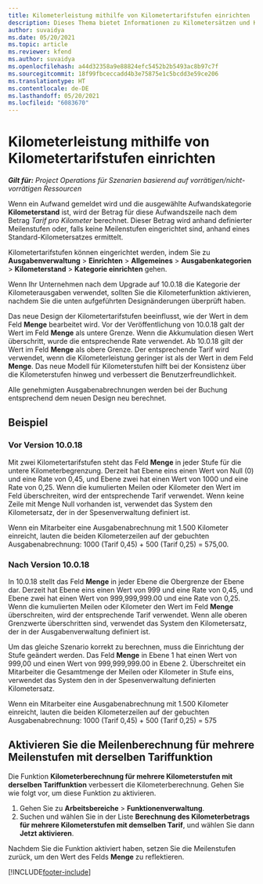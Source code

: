```yaml
---
title: Kilometerleistung mithilfe von Kilometertarifstufen einrichten
description: Dieses Thema bietet Informationen zu Kilometersätzen und Kilometertarifstufen.
author: suvaidya
ms.date: 05/20/2021
ms.topic: article
ms.reviewer: kfend
ms.author: suvaidya
ms.openlocfilehash: a44d32358a9e88824efc5452b2b5493ac8b97c7f
ms.sourcegitcommit: 18f99fbceccadd4b3e75875e1c5bcdd3e59ce206
ms.translationtype: HT
ms.contentlocale: de-DE
ms.lasthandoff: 05/20/2021
ms.locfileid: "6083670"
---
```

# <a name="set-up-mileage-using-mileage-rate-tiers"></a>Kilometerleistung mithilfe von Kilometertarifstufen einrichten

_**Gilt für:** Project Operations für Szenarien basierend auf vorrätigen/nicht-vorrätigen Ressourcen_

Wenn ein Aufwand gemeldet wird und die ausgewählte Aufwandskategorie **Kilometerstand** ist, wird der Betrag für diese Aufwandszeile nach dem Betrag *Tarif pro Kilometer* berechnet. Dieser Betrag wird anhand definierter Meilenstufen oder, falls keine Meilenstufen eingerichtet sind, anhand eines Standard-Kilometersatzes ermittelt. 

Kilometertarifstufen können eingerichtet werden, indem Sie zu **Ausgabenverwaltung** > **Einrichten** > **Allgemeines** > **Ausgabenkategorien** > **Kilometerstand** > **Kategorie einrichten** gehen.

Wenn Ihr Unternehmen nach dem Upgrade auf 10.0.18 die Kategorie der Kilometerausgaben verwendet, sollten Sie die Kilometerfunktion aktivieren, nachdem Sie die unten aufgeführten Designänderungen überprüft haben. 

Das neue Design der Kilometertarifstufen beeinflusst, wie der Wert in dem Feld **Menge** bearbeitet wird. Vor der Veröffentlichung von 10.0.18 galt der Wert im Feld **Menge** als untere Grenze. Wenn die Akkumulation diesen Wert überschritt, wurde die entsprechende Rate verwendet.  Ab 10.0.18 gilt der Wert im Feld **Menge** als obere Grenze. Der entsprechende Tarif wird verwendet, wenn die Kilometerleistung geringer ist als der Wert in dem Feld **Menge**.  Das neue Modell für Kilometerstufen hilft bei der Konsistenz über die Kilometerstufen hinweg und verbessert die Benutzerfreundlichkeit.   

Alle genehmigten Ausgabenabrechnungen werden bei der Buchung entsprechend dem neuen Design neu berechnet.

## <a name="example"></a>Beispiel
 
### <a name="before-version-10018"></a>Vor Version 10.0.18
Mit zwei Kilometertarifstufen steht das Feld **Menge** in jeder Stufe für die untere Kilometerbegrenzung. Derzeit hat Ebene eins einen Wert von Null (0) und eine Rate von 0,45, und Ebene zwei hat einen Wert von 1000 und eine Rate von 0,25. Wenn die kumulierten Meilen oder Kilometer den Wert im Feld überschreiten, wird der entsprechende Tarif verwendet. Wenn keine Zeile mit Menge Null vorhanden ist, verwendet das System den Kilometersatz, der in der Spesenverwaltung definiert ist. 
 
Wenn ein Mitarbeiter eine Ausgabenabrechnung mit 1.500 Kilometer einreicht, lauten die beiden Kilometerzeilen auf der gebuchten Ausgabenabrechnung: 1000 (Tarif 0,45) + 500 (Tarif 0,25) = 575,00.

### <a name="after-version-10018"></a>Nach Version 10.0.18
In 10.0.18 stellt das Feld **Menge** in jeder Ebene die Obergrenze der Ebene dar. Derzeit hat Ebene eins einen Wert von 999 und eine Rate von 0,45, und Ebene zwei hat einen Wert von 999,999,999.00 und eine Rate von 0,25. Wenn die kumulierten Meilen oder Kilometer den Wert im Feld **Menge** überschreiten, wird der entsprechende Tarif verwendet. Wenn alle oberen Grenzwerte überschritten sind, verwendet das System den Kilometersatz, der in der Ausgabenverwaltung definiert ist. 
 
Um das gleiche Szenario korrekt zu berechnen, muss die Einrichtung der Stufe geändert werden. Das Feld **Menge** in Ebene 1 hat einen Wert von 999,00 und einen Wert von 999,999,999.00 in Ebene 2. Überschreitet ein Mitarbeiter die Gesamtmenge der Meilen oder Kilometer in Stufe eins, verwendet das System den in der Spesenverwaltung definierten Kilometersatz. 
  
Wenn ein Mitarbeiter eine Ausgabenabrechnung mit 1.500 Kilometer einreicht, lauten die beiden Kilometerzeilen auf der gebuchten Ausgabenabrechnung: 1000 (Tarif 0,45) + 500 (Tarif 0,25) = 575

## <a name="enable-the-mileage-amount-calculation-for-multiple-mileage-tiers-with-same-rate-feature"></a>Aktivieren Sie die Meilenberechnung für mehrere Meilenstufen mit derselben Tariffunktion

Die Funktion **Kilometerberechnung für mehrere Kilometerstufen mit derselben Tariffunktion** verbessert die Kilometerberechnung. Gehen Sie wie folgt vor, um diese Funktion zu aktivieren.

1. Gehen Sie zu **Arbeitsbereiche** > **Funktionenverwaltung**. 
2. Suchen und wählen Sie in der Liste **Berechnung des Kilometerbetrags für mehrere Kilometerstufen mit demselben Tarif**, und wählen Sie dann **Jetzt aktivieren**.

Nachdem Sie die Funktion aktiviert haben, setzen Sie die Meilenstufen zurück, um den Wert des Felds **Menge** zu reflektieren. 


[!INCLUDE[footer-include](../includes/footer-banner.md)]
